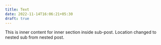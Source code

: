```yaml
---
title: Text
date: 2022-11-14T16:06:21+05:30
draft: true
---
```


This is inner content for inner section inside sub-post.
Location changed to nested sub from nested post.